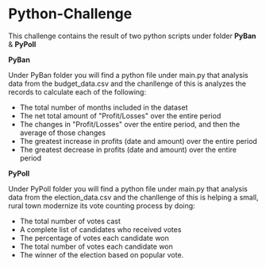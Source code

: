 # <h1>Python-Challenge</h1>

This challenge contains the result of two python scripts under folder **PyBan** & **PyPoll**

**PyBan**


Under PyBan folder you will find a python file under main.py that analysis data from the budget_data.csv 
and the chanllenge of this is analyzes the records to calculate each of the following:

* The total number of months included in the dataset
* The net total amount of "Profit/Losses" over the entire period
* The changes in "Profit/Losses" over the entire period, and then the average of those changes
* The greatest increase in profits (date and amount) over the entire period
* The greatest decrease in profits (date and amount) over the entire period



**PyPoll**

Under PyPoll folder you will find a python file under main.py that analysis data from the election_data.csv
and the chanllenge of this is helping a small, rural town modernize its vote counting process by doing:

* The total number of votes cast
* A complete list of candidates who received votes
* The percentage of votes each candidate won
* The total number of votes each candidate won
* The winner of the election based on popular vote.
